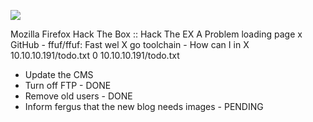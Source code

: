 ![](Maszyny/Linux/Blunder/Pasted%20image%2020210913115027.png)

Mozilla Firefox
Hack The Box :: Hack The EX
A Problem loading page
х
GitHub - ffuf/ffuf: Fast wel X
go toolchain - How can I in X
10.10.10.191/todo.txt
0 10.10.10.191/todo.txt
- Update the CMS
- Turn off FTP - DONE
- Remove old users - DONE
- Inform fergus that the new blog needs images - PENDING
